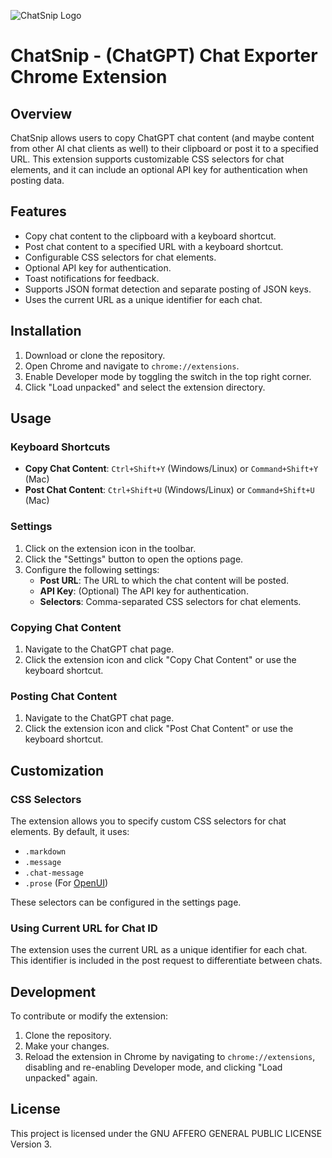 ![ChatSnip Logo](logo.png)

# ChatSnip - (ChatGPT) Chat Exporter Chrome Extension

## Overview

ChatSnip allows users to copy ChatGPT chat content (and maybe content from other AI chat clients as well) to their clipboard or post it to a specified URL. 
This extension supports customizable CSS selectors for chat elements, and it can include an optional API key for authentication when posting data.

## Features

- Copy chat content to the clipboard with a keyboard shortcut.
- Post chat content to a specified URL with a keyboard shortcut.
- Configurable CSS selectors for chat elements.
- Optional API key for authentication.
- Toast notifications for feedback.
- Supports JSON format detection and separate posting of JSON keys.
- Uses the current URL as a unique identifier for each chat.

## Installation

1. Download or clone the repository.
2. Open Chrome and navigate to `chrome://extensions`.
3. Enable Developer mode by toggling the switch in the top right corner.
4. Click "Load unpacked" and select the extension directory.

## Usage

### Keyboard Shortcuts

- **Copy Chat Content**: `Ctrl+Shift+Y` (Windows/Linux) or `Command+Shift+Y` (Mac)
- **Post Chat Content**: `Ctrl+Shift+U` (Windows/Linux) or `Command+Shift+U` (Mac)

### Settings

1. Click on the extension icon in the toolbar.
2. Click the "Settings" button to open the options page.
3. Configure the following settings:
   - **Post URL**: The URL to which the chat content will be posted.
   - **API Key**: (Optional) The API key for authentication.
   - **Selectors**: Comma-separated CSS selectors for chat elements.

### Copying Chat Content

1. Navigate to the ChatGPT chat page.
2. Click the extension icon and click "Copy Chat Content" or use the keyboard shortcut.

### Posting Chat Content

1. Navigate to the ChatGPT chat page.
2. Click the extension icon and click "Post Chat Content" or use the keyboard shortcut.

## Customization

### CSS Selectors

The extension allows you to specify custom CSS selectors for chat elements. By default, it uses:

- `.markdown`
- `.message`
- `.chat-message`
- `.prose` (For [OpenUI](https://docs.openwebui.com/))

These selectors can be configured in the settings page.

### Using Current URL for Chat ID

The extension uses the current URL as a unique identifier for each chat. This identifier is included in the post request to differentiate between chats.

## Development

To contribute or modify the extension:

1. Clone the repository.
2. Make your changes.
3. Reload the extension in Chrome by navigating to `chrome://extensions`, disabling and re-enabling Developer mode, and clicking "Load unpacked" again.

## License

This project is licensed under the GNU AFFERO GENERAL PUBLIC LICENSE Version 3.
